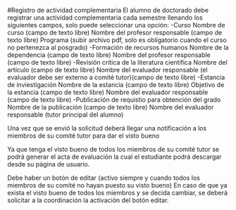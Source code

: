#Registro de actividad complementaria
El alumno de doctorado debe registrar una actividad complementaria cada semestre llenando los siguientes campos, solo puede
seleccionar una opción:
-Curso
  Nombre de curso (campo de texto libre)
  Nombre del profesor responsable (campo de texto libre)
  Programa (subir archivo pdf, solo es obligatorio cuando el curso no pertenezca al posgrado)
-Formación de recursos humanos
  Nombre de la dependencia (campo de texto libre)
  Nombre del profesor responsable (campo de texto libre)
-Revisión crítica de la literatura científica
  Nombre del artículo (campo de texto libre)
  Nombre del evaluador responsable (el evaluador debe ser externo a comité tutor)(campo de texto libre)
-Estancia de inviestigación
  Nombre de la estancia (campo de texto libre)
  Objetivo de la estancia (campo de texto libre)
  Nombre del evaluador responsable (campo de texto libre)
-Publicación de requistio para obtención del grado
  Nombre de la publicación (campo de texto libre)
  Nombre del evaluador responsable (tutor principal del alumno) 

Una vez que se envió la solicitud deberá llegar una notificación a los miembros de su comité tutor para dar el visto bueno

Ya que tenga el visto bueno de todos los miembros de su comité tutor se podrá generar el acta de evaluación la cual
el estudiante podrá descargar desde su página de usuario.

Debe haber un botón de editar (activo siempre y cuando todos los miembros de su comité no hayan puesto su visto bueno)
En caso de que ya exista el visto bueno de todos los miembros y se decida cambiar, se deberá solicitar a la coordinación
la activación del botón editar.

